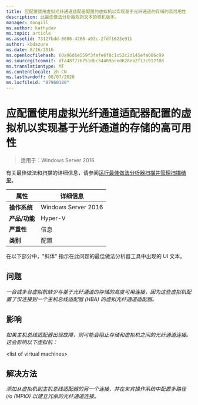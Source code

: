 ```yaml
---
title: 应配置使用虚拟光纤通道适配器配置的虚拟机以实现基于光纤通道的存储的高可用性
description: 此最佳做法分析器规则文本的联机版本。
manager: dongill
ms.author: kathydav
ms.topic: article
ms.assetid: 73127bdd-8086-4268-a93c-2fdf1623e91b
author: kbdazure
ms.date: 8/16/2016
ms.openlocfilehash: 60a96d6e559f3fefe6f8c1c52c2d145efa006c99
ms.sourcegitcommit: dfa48f77b751dbc34409aced628eb2f17c912f08
ms.translationtype: MT
ms.contentlocale: zh-CN
ms.lasthandoff: 08/07/2020
ms.locfileid: "87960180"
---
```

# <a name="virtual-machines-configured-with-a-virtual-fibre-channel-adapter-should-be-configured-for-high-availability-to-the-fibre-channel-based-storage"></a>应配置使用虚拟光纤通道适配器配置的虚拟机以实现基于光纤通道的存储的高可用性

>适用于：Windows Server 2016

有关最佳做法和扫描的详细信息，请参阅[运行最佳做法分析器扫描并管理扫描结果](https://go.microsoft.com/fwlink/p/?LinkID=223177)。

|属性|详细信息|
|-|-|
|**操作系统**|Windows Server 2016|
|**产品/功能**|Hyper-V|
|**严重性**|信息|
|**类别**|配置|

在以下部分中，"斜体" 指示在此问题的最佳做法分析器工具中出现的 UI 文本。

## <a name="issue"></a>**问题**
*一台或多台虚拟机缺少与基于光纤通道的存储的高度可用连接，因为这些虚拟机配置了仅连接到一个主机总线适配器 (HBA) 的虚拟光纤通道适配器。*

## <a name="impact"></a>**影响**
*如果主机总线适配器出现故障，则可能会阻止存储和虚拟机之间的光纤通道连接。这会影响以下虚拟机：*

\<list of virtual machines>

## <a name="resolution"></a>**解决方法**
*添加从虚拟机到主机总线适配器的另一个连接，并在来宾操作系统中配置多路径 i/o (MPIO) 以建立冗余的光纤通道连接。*



